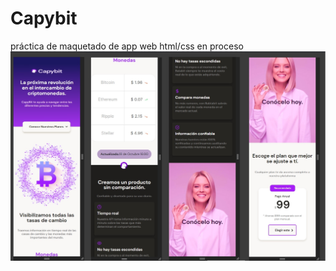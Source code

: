 # Capybit
práctica de maquetado de app web html/css en proceso <br>
<img src="/preview-capybit.jpg" alt="layout" border="0" alt="jpg descriptivo">
